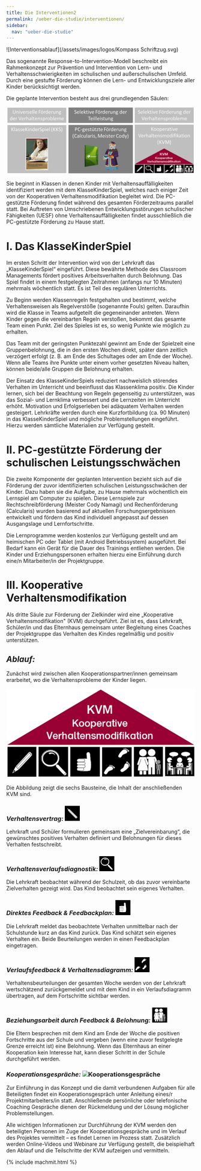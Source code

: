 ```yaml
---
title: Die Interventionen2
permalink: /ueber-die-studie/interventionen/
sidebar:
  nav: "ueber-die-studie"
---
```

![Interventionsablauf](/assets/images/logos/Kompass Schriftzug.svg)

Das sogenannte Response-to-Intervention-Modell beschreibt ein Rahmenkonzept zur Prävention und Intervention von Lern- und Verhaltensschwierigkeiten im schulischen und außerschulischen Umfeld. Durch eine gestufte Förderung können die Lern- und Entwicklungsziele aller Kinder berücksichtigt werden.

Die geplante Intervention besteht aus drei grundlegenden Säulen:

![Interventionsbausteine](/assets/images/logos/Interventionsbausteine.png) 

Sie beginnt in Klassen in denen Kinder mit Verhaltensauffälligkeiten identifiziert werden mit dem KlasseKinderSpiel, welches nach einiger Zeit von der Kooperativen Verhaltensmodifikation begleitet wird. Die PC-gestützte Förderung findet während des gesamten Förderzeitraums parallel statt. Bei Auftreten von Umschriebenen Entwicklungsstörungen schulischer Fähigkeiten (UESF) ohne Verhaltensauffälligkeiten findet ausschließlich die PC-gestützte Förderung zu Hause statt.

# **I. Das KlasseKinderSpiel**

Im ersten Schritt der Intervention wird von der Lehrkraft das „KlasseKinderSpiel“ eingeführt. Diese bewährte Methode des Classroom Managements fördert positives Arbeitsverhalten durch Belohnung. Das Spiel findet in einem festgelegten Zeitrahmen (anfangs nur 10 Minuten) mehrmals wöchentlich statt. Es ist Teil des regulären Unterrichts.

Zu Beginn werden Klassenregeln festgehalten und bestimmt, welche Verhaltensweisen als Regelverstöße (sogenannte Fouls) gelten. Daraufhin wird die Klasse in Teams aufgeteilt die gegeneinander antreten. Wenn Kinder gegen die vereinbarten Regeln verstoßen, bekommt das gesamte Team einen Punkt. Ziel des Spieles ist es, so wenig Punkte wie möglich zu erhalten. 

Das Team mit der geringsten Punktezahl gewinnt am Ende der Spielzeit eine Gruppenbelohnung, die in den ersten Wochen direkt, später dann zeitlich verzögert erfolgt (z. B. am Ende des Schultages oder am Ende der Woche). Wenn alle Teams ihre Punkte unter einem vorher gesetzten Niveau halten, können beide/alle Gruppen die Belohnung erhalten. 

Der Einsatz des KlasseKinderSpiels reduziert nachweislich störendes Verhalten im Unterricht und beeinflusst das Klassenklima positiv. Die Kinder lernen, sich bei der Beachtung von Regeln gegenseitig zu unterstützen, was das Sozial- und Lernklima verbessert und die Lernzeiten im Unterricht erhöht. Motivation und Erfolgserleben bei adäquatem Verhalten werden gesteigert. 
Lehrkräfte werden durch eine Kurzfortbildung (ca. 90 Minuten) in das KlasseKinderSpiel und mögliche Problemstellungen eingeführt. Hierzu werden sämtliche Materialien zur Verfügung gestellt.



# **II. PC-gestützte Förderung der schulischen Leistungsschwächen**

Die zweite Komponente der geplanten Intervention bezieht sich auf die Förderung der zuvor identifizierten schulischen Leistungsschwächen der Kinder. Dazu haben sie die Aufgabe, zu Hause mehrmals wöchentlich ein Lernspiel am Computer zu spielen. Diese Lernspiele zur Rechtschreibförderung (Meister Cody Namagi) und Rechenförderung (Calcularis) wurden basierend auf aktuellen Forschungsergebnissen entwickelt und fördern das Kind individuell angepasst auf dessen Ausgangslage und Lernfortschritte. 

Die Lernprogramme werden kostenlos zur Verfügung gestellt und am heimischen PC oder Tablet (mit Android Betriebssystem) ausgeführt. Bei Bedarf kann ein Gerät für die Dauer des Trainings entliehen werden. Die Kinder und Erziehungspersonen erhalten hierzu eine Einführung durch eine/n Mitarbeiter/in der Projektgruppe. 



# **III. Kooperative Verhaltensmodifikation**

Als dritte Säule zur Förderung der Zielkinder wird eine „Kooperative Verhaltensmodifikation" (KVM) durchgeführt. Ziel ist es, dass Lehrkraft, Schüler/in und das Elternhaus gemeinsam unter Begleitung eines Coaches der Projektgruppe das Verhalten des Kindes regelmäßig und positiv unterstützen.

## **_Ablauf:_**

Zunächst wird zwischen allen Kooperationspartner/innen gemeinsam erarbeitet, wo die Verhaltensprobleme der Kinder liegen.  

![KVM Kooperative Verhaltensmodifikation - Gesamtbild](/assets/images/logos/KVM_komplett.png)

Die Abbildung zeigt die sechs Bausteine, die Inhalt der anschließenden KVM sind.



### _Verhaltensvertrag:_ ![Verhaltensvertrag](/assets/images/logos/KVM_Verhaltensvertrag_40Px.png)    

Lehrkraft und Schüler formulieren gemeinsam eine „Zielvereinbarung“, die gewünschtes positives Verhalten definiert und Belohnungen für dieses Verhalten festschreibt.

   
### _Verhaltensverlaufsdiagnostik:_ ![Verhaltensverlaufsdiagnostik](/assets/images/logos/KVM_Verhaltensverlaufsdiagnostik_40Px.png)   

Die Lehrkraft beobachtet während der Schulzeit, ob das zuvor vereinbarte Zielverhalten gezeigt wird. Das Kind beobachtet sein eigenes Verhalten. 


### _Direktes Feedback & Feedbackplan:_    ![Direktes Feedback & Feedbackplan](/assets/images/logos/KVM_Feedback_Feedbackplan_40Px.png) 

Die Lehrkraft meldet das beobachtete Verhalten unmittelbar nach der Schulstunde kurz an das Kind zurück. Das Kind schätzt sein eigenes Verhalten ein. Beide Beurteilungen werden in einen Feedbackplan eingetragen. 


### _Verlaufsfeedback & Verhaltensdiagramm:_ ![Verlaufsfeedback & Verhaltensdiagramme](/assets/images/logos/KVM_Verlaufsfeedback_Verhaltensdiagramm_40Px.png) 

Verhaltensbeurteilungen der gesamten Woche werden von der Lehrkraft wertschätzend zurückgemeldet und mit dem Kind in ein Verlaufsdiagramm übertragen, auf dem Fortschritte sichtbar werden. 


### _Beziehungsarbeit durch Feedback & Belohnung:_ ![Beziehungsarbeit durch Feedback & Belohnung](/assets/images/logos/KVM_Beziehungsarbeit_40Px.png) 

Die Eltern besprechen mit dem Kind am Ende der Woche die positiven Fortschritte aus der Schule und vergeben (wenn eine zuvor festgelegte Grenze erreicht ist) eine Belohnung. Wenn das Elternhaus an einer Kooperation kein Interesse hat, kann dieser Schritt in der Schule durchgeführt werden.


### _Kooperationsgespräche:_ ![Kooperationsgespräche](/assets/images/logos/KVM_Kooperationsgespräche_40Px.png)  

Zur Einführung in das Konzept und die damit verbundenen Aufgaben für alle Beteiligten findet ein Kooperationsgespräch unter Anleitung eines/r Projektmitarbeiters/in statt. Anschließende persönliche oder telefonische Coaching Gespräche dienen der Rückmeldung und der Lösung möglicher Problemstellungen.



Alle wichtigen Informationen zur Durchführung der KVM werden den beteiligten Personen im Zuge der Kooperationsgespräche und im Verlauf des Projektes vermittelt – es findet Lernen im Prozess statt. Zusätzlich werden Online-Videos und Webinare zur Verfügung gestellt, die beispielhaft den Ablauf und die Teilschritte der KVM aufzeigen und vermitteln. 


{% include machmit.html %}
